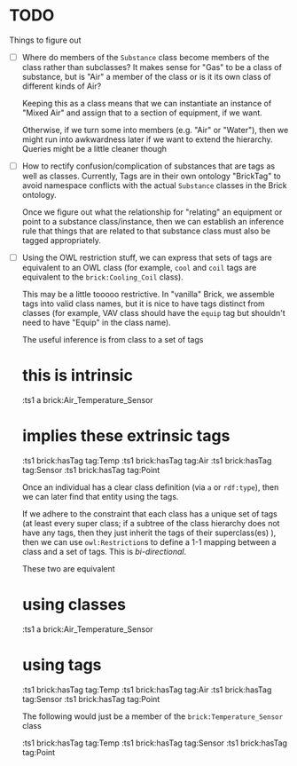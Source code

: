 # TODO

Things to figure out

- [ ] Where do members of the `Substance` class become members of the class rather than subclasses?
  It makes sense for "Gas" to be a class of substance, but is "Air" a member of the class
  or is it its own class of different kinds of Air?

  Keeping this as a class means that we can instantiate an instance of "Mixed Air" and
  assign that to a section of equipment, if we want.

  Otherwise, if we turn some into members (e.g. "Air" or "Water"), then we might
  run into awkwardness later if we want to extend the hierarchy. Queries might be a little
  cleaner though

- [ ] How to rectify confusion/complication of substances that are tags as well as classes.
  Currently, Tags are in their own ontology "BrickTag" to avoid namespace conflicts with
  the actual `Substance` classes in the Brick ontology.

  Once we figure out what the relationship for "relating" an equipment or point to a
  substance class/instance, then we can establish an inference rule that things that
  are related to that substance class must also be tagged appropriately.

- [ ] Using the OWL restriction stuff, we can express that sets of tags are equivalent to
  an OWL class (for example, `cool` and `coil` tags are equivalent to the `brick:Cooling_Coil`
  class).

  This may be a little tooooo restrictive. In "vanilla" Brick, we assemble tags into valid
  class names, but it is nice to have tags distinct from classes (for example, VAV class
  should have the `equip` tag but shouldn't need to have "Equip" in the class name).

  The useful inference is from class to a set of tags

    # this is intrinsic
    :ts1   a   brick:Air_Temperature_Sensor

    # implies these extrinsic tags
    :ts1    brick:hasTag    tag:Temp
    :ts1    brick:hasTag    tag:Air
    :ts1    brick:hasTag    tag:Sensor
    :ts1    brick:hasTag    tag:Point

  Once an individual has a clear class definition (via `a` or `rdf:type`), then we can later
  find that entity using the tags.

  If we adhere to the constraint that each class has a unique set of tags (at least every super
  class; if a subtree of the class hierarchy does not have any tags, then they just inherit the
  tags of their superclass(es) ), then we can use `owl:Restriction`s to define a 1-1 mapping
  between a class and a set of tags. This is *bi-directional*.

  These two are equivalent

    # using classes
    :ts1   a   brick:Air_Temperature_Sensor

    # using tags
    :ts1    brick:hasTag    tag:Temp
    :ts1    brick:hasTag    tag:Air
    :ts1    brick:hasTag    tag:Sensor
    :ts1    brick:hasTag    tag:Point

  The following would just be a member of the `brick:Temperature_Sensor` class

    :ts1    brick:hasTag    tag:Temp
    :ts1    brick:hasTag    tag:Sensor
    :ts1    brick:hasTag    tag:Point
